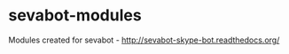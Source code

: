 sevabot-modules
===============

Modules created for sevabot - http://sevabot-skype-bot.readthedocs.org/
